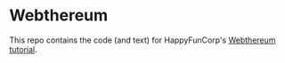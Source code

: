 # Webthereum

This repo contains the code (and text) for HappyFunCorp's [Webthereum tutorial](https://happyfuncorp.com/whitepapers/webthereum).
